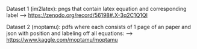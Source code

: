 Dataset 1 (im2latex):
pngs that contain latex equation and corresponding label
-->  https://zenodo.org/record/56198#.X-3q2C1Q1QI

Dataset 2 (moptamu):
pdfs where each consists of 1 page of an paper and json with position and labeling off all equations:
--> https://www.kaggle.com/moptamu/moptamu

